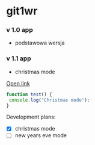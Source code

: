 # git1wr

### v 1.0 app
- podstawowa wersja

### v 1.1 app
- christmas mode

[Open link](https://google.com)

```javascript
function test() {
 console.log("Christmas mode");
}
```


Development plans:
- [x] christmas mode
- [ ] new years eve mode
